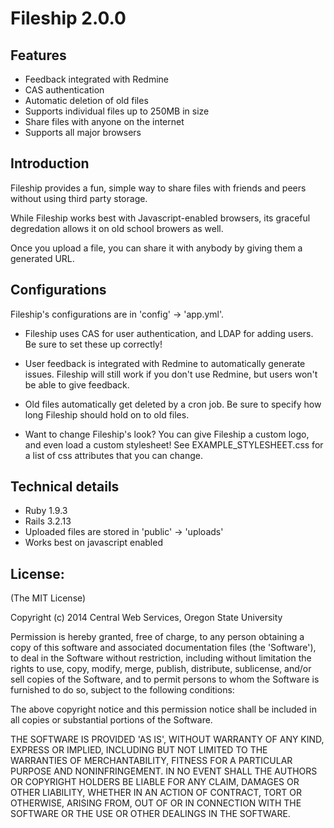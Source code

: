 # Fileship 2.0.0

## Features
* Feedback integrated with Redmine
* CAS authentication
* Automatic deletion of old files
* Supports individual files up to 250MB in size
* Share files with anyone on the internet
* Supports all major browsers

## Introduction
Fileship provides a fun, simple way to share files with friends and peers without using third party storage. 

While Fileship works best with Javascript-enabled browsers, its graceful degredation allows it on old school browers as well.


Once you upload a file, you can share it with anybody by giving them a generated URL. 


## Configurations
Fileship's configurations are in 'config' -> 'app.yml'.

* Fileship uses CAS for user authentication, and LDAP for adding users. Be sure to set these up correctly!

* User feedback is integrated with Redmine to automatically generate issues. Fileship will still work if you don't use Redmine, but users won't be able to give feedback. 

* Old files automatically get deleted by a cron job. Be sure to specify how long Fileship should hold on to old files. 

* Want to change Fileship's look? You can give Fileship a custom logo, and even load a custom stylesheet! See EXAMPLE_STYLESHEET.css for a list of css attributes that you can change. 



## Technical details
* Ruby 1.9.3
* Rails 3.2.13
* Uploaded files are stored in 'public' -> 'uploads'
* Works best on javascript enabled


## License:

(The MIT License)

Copyright (c) 2014 Central Web Services, Oregon State University

Permission is hereby granted, free of charge, to any person obtaining
a copy of this software and associated documentation files (the
'Software'), to deal in the Software without restriction, including
without limitation the rights to use, copy, modify, merge, publish,
distribute, sublicense, and/or sell copies of the Software, and to
permit persons to whom the Software is furnished to do so, subject to
the following conditions:

The above copyright notice and this permission notice shall be
included in all copies or substantial portions of the Software.

THE SOFTWARE IS PROVIDED 'AS IS', WITHOUT WARRANTY OF ANY KIND,
EXPRESS OR IMPLIED, INCLUDING BUT NOT LIMITED TO THE WARRANTIES OF
MERCHANTABILITY, FITNESS FOR A PARTICULAR PURPOSE AND NONINFRINGEMENT.
IN NO EVENT SHALL THE AUTHORS OR COPYRIGHT HOLDERS BE LIABLE FOR ANY
CLAIM, DAMAGES OR OTHER LIABILITY, WHETHER IN AN ACTION OF CONTRACT,
TORT OR OTHERWISE, ARISING FROM, OUT OF OR IN CONNECTION WITH THE
SOFTWARE OR THE USE OR OTHER DEALINGS IN THE SOFTWARE.